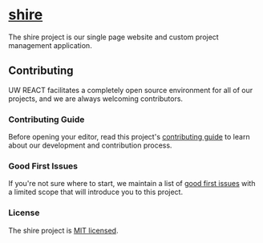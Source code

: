 # [shire](https://uwreact.ca)

The shire project is our single page website and custom project management application.

## Contributing

UW REACT facilitates a completely open source environment for all of our projects, and we are always welcoming contributors.

### Contributing Guide

Before opening your editor, read this project's [contributing guide](https://github.com/uwreact/shire/blob/master/CONTRIBUTING.md) to learn about our development and contribution process.

### Good First Issues

If you're not sure where to start, we maintain a list of [good first issues](https://github.com/uwreact/shire/labels/good%20first%20issue) with a limited scope that will introduce you to this project.

### License

The shire project is [MIT licensed](https://github.com/uwreact/shire/blob/master/LICENSE).
